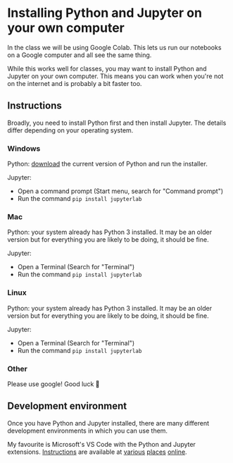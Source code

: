 # Installing Python and Jupyter on your own computer

In the class we will be using Google Colab. This lets us run our notebooks on a Google computer and all see the same thing.

While this works well for classes, you may want to install Python and Jupyter on your own computer. This means you can work when you're not on the internet and is probably a bit faster too.

## Instructions

Broadly, you need to install Python first and then install Jupyter. The details differ depending on your operating system.

### Windows

Python: [download](https://www.python.org/downloads/) the current version of Python and run the installer.

Jupyter: 
- Open a command prompt (Start menu, search for "Command prompt")
- Run the command `pip install jupyterlab`

### Mac

Python: your system already has Python 3 installed. It may be an older version but for everything you are likely to be doing, it should be fine.

Jupyter: 
- Open a Terminal (Search for "Terminal")
- Run the command `pip install jupyterlab`

### Linux

Python: your system already has Python 3 installed. It may be an older version but for everything you are likely to be doing, it should be fine.

Jupyter: 
- Open a Terminal (Search for "Terminal")
- Run the command `pip install jupyterlab`

### Other

Please use google! Good luck :pray:

## Development environment

Once you have Python and Jupyter installed, there are many different development environments in which you can use them.

My favourite is Microsoft's VS Code with the Python and Jupyter extensions. [Instructions](https://www.raillyhugo.com/blog/how-to-setup-python-environment) are available at [various](https://medium.com/@claudia.nikel/how-to-setup-a-jupyter-notebook-in-vs-code-w-virtual-env-kernels-install-packages-884cf643375e) [places](https://towardsdatascience.com/installing-jupyter-notebook-support-in-visual-studio-code-91887d644c5d) [online](https://code.visualstudio.com/docs/python/python-tutorial).

<!-- 
TODO
- Test the instructions!
-->